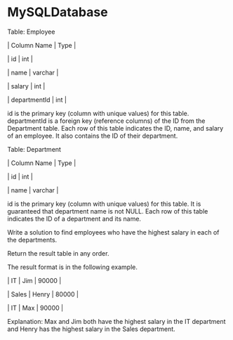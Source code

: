 # MySQLDatabase
Table: Employee


| Column Name  | Type    |

| id           | int     |

| name         | varchar |

| salary       | int     |

| departmentId | int     |

id is the primary key (column with unique values) for this table.
departmentId is a foreign key (reference columns) of the ID from the Department table.
Each row of this table indicates the ID, name, and salary of an employee. It also contains the ID of their department.
 

Table: Department


| Column Name | Type    |

| id          | int     |

| name        | varchar |

id is the primary key (column with unique values) for this table. It is guaranteed that department name is not NULL.
Each row of this table indicates the ID of a department and its name.
 

Write a solution to find employees who have the highest salary in each of the departments.

Return the result table in any order.

The result format is in the following example.


| IT         | Jim      | 90000  |

| Sales      | Henry    | 80000  |

| IT         | Max      | 90000  |

Explanation: Max and Jim both have the highest salary in the IT department and Henry has the highest salary in the Sales department.
